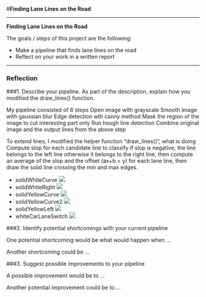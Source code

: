#**Finding Lane Lines on the Road** 

---

**Finding Lane Lines on the Road**

The goals / steps of this project are the following:
* Make a pipeline that finds lane lines on the road
* Reflect on your work in a written report


[//]: # (Image References)

[solidWhiteCurve]: ./solidWhiteCurve.jpg
[solidWhiteRight]: ./solidWhiteRight.jpg
[solidYellowCurve]: ./solidYellowCurve.jpg
[solidYellowCurve2]: ./solidYellowCurve2.jpg
[solidYellowLeft]: ./solidYellowLeft.jpg
[whiteCarLaneSwitch]: ./whiteCarLaneSwitch.jpg

---

### Reflection

###1. Describe your pipeline. As part of the description, explain how you modified the draw_lines() function.

My pipeline consisted of 6 steps
Open image with grayscale
Smooth image with gaussian blur
Edge detection wth canny method
Mask the region of the image to cut interesting part only
Run hough line detection
Combine original image and the output lines from the above step 

To extend lines, I modified the helper function “draw_lines()”, what is doing
Compute slop for each candidate line to classify if slop is negative, the line belongs to the left line otherwise it belongs to the right line, then compute an average of the slop and the offset (ax+b = y) for each lane line, then draw the solid line crossing the min and max edges.

* solidWhiteCurve
![][solidWhiteCurve]
* solidWhiteRight
![][solidWhiteRight]
* solidYellowCurve
![][solidYellowCurve]
* solidYellowCurve2
![][solidYellowCurve2]
* solidYellowLeft
![][solidYellowLeft]
* whiteCarLaneSwitch
![][whiteCarLaneSwitch]


###2. Identify potential shortcomings with your current pipeline


One potential shortcoming would be what would happen when ... 

Another shortcoming could be ...


###3. Suggest possible improvements to your pipeline

A possible improvement would be to ...

Another potential improvement could be to ...

